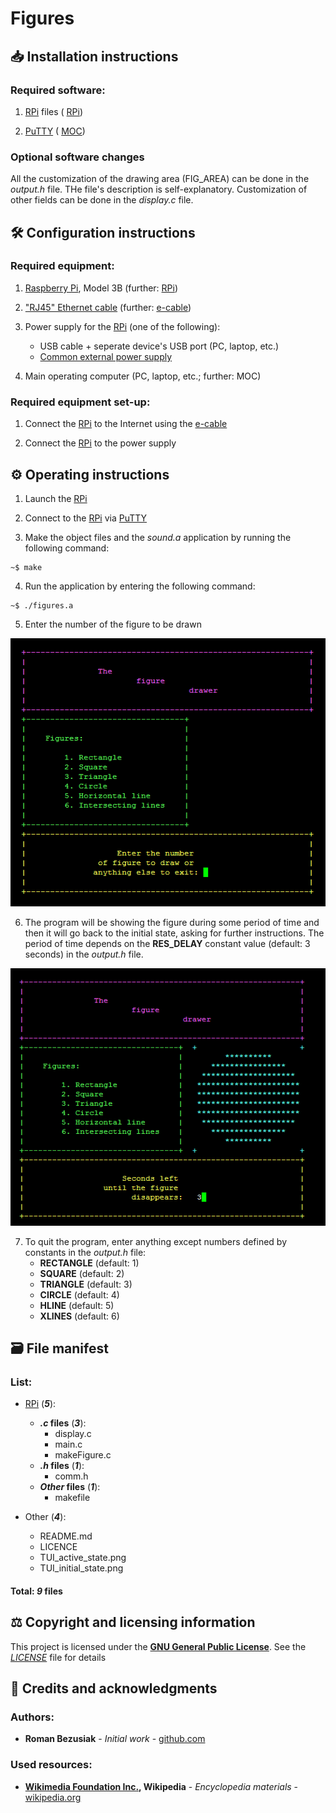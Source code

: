 # Figures

## 📥 Installation instructions

### Required software:
	
1. [RPi](https://en.wikipedia.org/wiki/Raspberry_Pi) files (
	[RPi](https://en.wikipedia.org/wiki/Raspberry_Pi))

2. [PuTTY](https://en.wikipedia.org/wiki/PuTTY) (
	[MOC](https://github.com/roman-bezusiak/Sound-proj.#required-hardware))

### Optional software changes

All the customization of the drawing area (FIG_AREA) can be done in the _output.h_ 
	file. THe file's description is self-explanatory. Customization of other fields 
	can be done in the _display.c_ file.

## 🛠 Configuration instructions

### Required equipment:
	
1. [Raspberry Pi](https://en.wikipedia.org/wiki/Raspberry_Pi), 
	Model 3B (further: [RPi](https://en.wikipedia.org/wiki/Raspberry_Pi))

2. ["RJ45" Ethernet cable](https://en.wikipedia.org/wiki/Modular_connector#8P8C) 
	(further: [e-cable](https://en.wikipedia.org/wiki/Modular_connector#8P8C))

3. Power supply for the [RPi](https://en.wikipedia.org/wiki/Raspberry_Pi) 
	(one of the following):
	- USB cable + seperate device's USB port (PC, laptop, etc.)
	- [Common external power supply](https://en.wikipedia.org/wiki/Common_external_power_supply)

4. Main operating computer (PC, laptop, etc.; further: MOC)

### Required equipment set-up:

1. Connect the [RPi](https://en.wikipedia.org/wiki/Raspberry_Pi) to the 
	Internet using the [e-cable](https://en.wikipedia.org/wiki/Modular_connector#8P8C)

2. Connect the [RPi](https://en.wikipedia.org/wiki/Raspberry_Pi) to the power supply

## ️⚙️ Operating instructions

1. Launch the [RPi](https://en.wikipedia.org/wiki/Raspberry_Pi)

2. Connect to the [RPi](https://en.wikipedia.org/wiki/Raspberry_Pi) via 
	[PuTTY](https://en.wikipedia.org/wiki/PuTTY)

3. Make the object files and the _sound.a_ application by running 
	the following command:

```
~$ make
```

4. Run the application by entering the following command:

```
~$ ./figures.a
```

5. Enter the number of the figure to be drawn

![Initial state](TUI_initial_state.png)

6. The program will be showing the figure during some period of time and then it will 
	go back to the initial state, asking for further instructions. The period of time depends on the **RES_DELAY** constant value (default: 3 seconds) in the 
	_output.h_ file.

![Active state](TUI_active_state.png)

7. To quit the program, enter anything except numbers defined by constants in the 
_output.h_ file:
	- **RECTANGLE** (default: 1)
	- **SQUARE**    (default: 2)
	- **TRIANGLE**  (default: 3)
	- **CIRCLE**    (default: 4)
	- **HLINE**     (default: 5)
	- **XLINES**    (default: 6)

## 🗃 File manifest

### List:

- [RPi](https://en.wikipedia.org/wiki/Raspberry_Pi) (**_5_**):
	- **_.c_ files** (**_3_**):
		- display.c
		- main.c
		- makeFigure.c
	- **_.h_ files** (**_1_**):
		- comm.h
	- **_Other_ files** (**_1_**):
		- makefile

- Other (**_4_**):
	- README.md
	- LICENCE
	- TUI_active_state.png
	- TUI_initial_state.png

#### Total: **_9_** files

## ⚖️ Copyright and licensing information

This project is licensed under the 
[**GNU General Public License**](https://en.wikipedia.org/wiki/GNU_General_Public_License). 
See the [_LICENSE_](LICENSE) file for details

## 👏 Credits and acknowledgments

### Authors:
- **Roman Bezusiak** - _Initial work_ - 
	[github.com](https://github.com/roman-bezusiak)

### Used resources:
- **[Wikimedia Foundation Inc.](https://wikimediafoundation.org/wiki/Home), 
	Wikipedia** - _Encyclopedia materials_ - 
	[wikipedia.org](https://www.wikipedia.org/)
